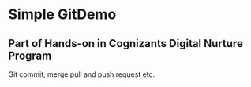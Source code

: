 # Simple GitDemo 
## Part of Hands-on in Cognizants Digital Nurture Program
Git commit, merge pull and push request etc.
